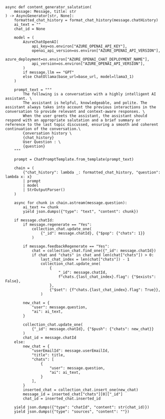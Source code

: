     async def content_generator_salutation(
        message: Message, title: str
    ) -> AsyncGenerator[str, None]:
        formatted_chat_history = format_chat_history(message.chatHistory)
        ai_text = ""
        chat_id = None

        model = (
            AzureChatOpenAI(
                api_key=os.environ["AZURE_OPENAI_API_KEY"],
                openai_api_version=os.environ["AZURE_OPENAI_API_VERSION"],
                azure_deployment=os.environ["AZURE_OPENAI_CHAT_DEPLOYMENT_NAME"],
                api_version=os.environ["AZURE_OPENAI_API_VERSION"],
            )
            if message.llm == "GPT"
            else ChatOllama(base_url=base_url, model=llama3_1)
        )

        prompt_text = """
            The following is a conversation with a highly intelligent AI assistant. \
            The assistant is helpful, knowledgeable, and polite. The assistant always takes into account the previous interactions in the conversation to provide relevant and context-aware responses. \
            When the user greets the assistant, the assistant should respond with an appropriate salutation and a brief summary or reference to the last topic discussed, ensuring a smooth and coherent continuation of the conversation.\
            Conversation history \
            {chat_history}
            User Question : \
            {question}
        """

        prompt = ChatPromptTemplate.from_template(prompt_text)

        chain = (
            {"chat_history": lambda _: formatted_chat_history, "question": lambda x: x}
            | prompt
            | model
            | StrOutputParser()
        )

        async for chunk in chain.astream(message.question):
            ai_text += chunk
            yield json.dumps({"type": "text", "content": chunk})

        if message.chatId:
            if message.regenerate == "Yes":
                collection_chat.update_one(
                    {"_id": message.chatId}, {"$pop": {"chats": 1}}
                )

            if message.feedbackRegenerate == "Yes":
                chat = collection_chat.find_one({"_id": message.chatId})
                if chat and "chats" in chat and len(chat["chats"]) > 0:
                    last_chat_index = len(chat["chats"]) - 1
                    collection_chat.update_one(
                        {
                            "_id": message.chatId,
                            f"chats.{last_chat_index}.flag": {"$exists": False},
                        },
                        {"$set": {f"chats.{last_chat_index}.flag": True}},
                    )

            new_chat = {
                "user": message.question,
                "ai": ai_text,
            }

            collection_chat.update_one(
                {"_id": message.chatId}, {"$push": {"chats": new_chat}}
            )
            chat_id = message.chatId
        else:
            new_chat = {
                "userEmailId": message.userEmailId,
                "title": title,
                "chats": [
                    {
                        "user": message.question,
                        "ai": ai_text,
                    }
                ],
            }
            inserted_chat = collection_chat.insert_one(new_chat)
            message_id = inserted_chat["chats"][0]["_id"]
            chat_id = inserted_chat.inserted_id

        yield json.dumps({"type": "chatId", "content": str(chat_id)})
        yield json.dumps({"type": "sources", "content": ""})
